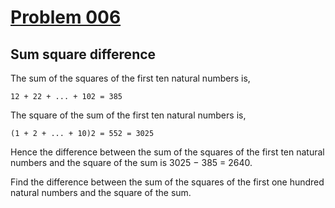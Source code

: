 # [Problem 006](https://projecteuler.net/problem=6)
## Sum square difference



The sum of the squares of the first ten natural numbers is,

	12 + 22 + ... + 102 = 385

The square of the sum of the first ten natural numbers is,

	(1 + 2 + ... + 10)2 = 552 = 3025

Hence the difference between the sum of the squares of the first ten natural numbers and the square of the sum is 3025 − 385 = 2640.

Find the difference between the sum of the squares of the first one hundred natural numbers and the square of the sum.
